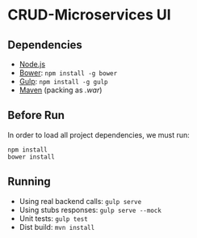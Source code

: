 # CRUD-Microservices UI

## Dependencies
* [Node.js](https://nodejs.org/en/)
* [Bower](http://bower.io/): `npm install -g bower`
* [Gulp](http://gulpjs.com/): `npm install -g gulp`
* [Maven](https://maven.apache.org/) (packing as _.war_)

## Before Run
In order to load all project dependencies, we must run:
```
npm install
bower install
```

## Running
* Using real backend calls: `gulp serve`
* Using stubs responses: `gulp serve --mock`
* Unit tests: `gulp test`
* Dist build: `mvn install`
